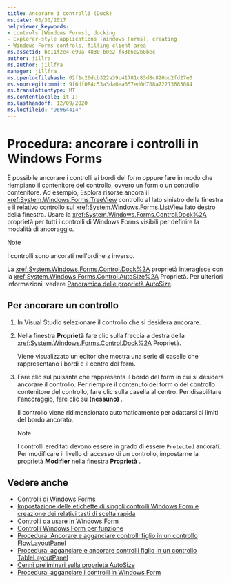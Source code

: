 ```yaml
---
title: Ancorare i controlli (Dock)
ms.date: 03/30/2017
helpviewer_keywords:
- controls [Windows Forms], docking
- Explorer-style applications [Windows Forms], creating
- Windows Forms controls, filling client area
ms.assetid: bc11f2e4-e90a-4830-b0e2-f43b6e2b8bec
author: jillre
ms.author: jillfra
manager: jillfra
ms.openlocfilehash: 02f1c26dcb322a39c41781c83d8c820bd2fd27e0
ms.sourcegitcommit: 9f6df084c53a3da0ea657ed0d708a72213683084
ms.translationtype: MT
ms.contentlocale: it-IT
ms.lasthandoff: 12/09/2020
ms.locfileid: "96964414"
---
```

# <a name="how-to-dock-controls-on-windows-forms"></a>Procedura: ancorare i controlli in Windows Forms

È possibile ancorare i controlli ai bordi del form oppure fare in modo che riempiano il contenitore del controllo, ovvero un form o un controllo contenitore. Ad esempio, Esplora risorse ancora il <xref:System.Windows.Forms.TreeView> controllo al lato sinistro della finestra e il relativo controllo sul <xref:System.Windows.Forms.ListView> lato destro della finestra. Usare la <xref:System.Windows.Forms.Control.Dock%2A> proprietà per tutti i controlli di Windows Forms visibili per definire la modalità di ancoraggio.

> [!NOTE]
> I controlli sono ancorati nell'ordine z inverso.

La <xref:System.Windows.Forms.Control.Dock%2A> proprietà interagisce con la <xref:System.Windows.Forms.Control.AutoSize%2A> Proprietà. Per ulteriori informazioni, vedere [Panoramica delle proprietà AutoSize](autosize-property-overview.md).

## <a name="to-dock-a-control"></a>Per ancorare un controllo

1. In Visual Studio selezionare il controllo che si desidera ancorare.

2. Nella finestra **Proprietà** fare clic sulla freccia a destra della <xref:System.Windows.Forms.Control.Dock%2A> Proprietà.

   Viene visualizzato un editor che mostra una serie di caselle che rappresentano i bordi e il centro del form.

3. Fare clic sul pulsante che rappresenta il bordo del form in cui si desidera ancorare il controllo. Per riempire il contenuto del form o del controllo contenitore del controllo, fare clic sulla casella al centro. Per disabilitare l'ancoraggio, fare clic su **(nessuno)** .

   Il controllo viene ridimensionato automaticamente per adattarsi ai limiti del bordo ancorato.

   > [!NOTE]
   > I controlli ereditati devono essere in grado di essere `Protected` ancorati. Per modificare il livello di accesso di un controllo, impostarne la proprietà **Modifier** nella finestra **Proprietà** .

## <a name="see-also"></a>Vedere anche

- [Controlli di Windows Forms](index.md)
- [Impostazione delle etichette di singoli controlli Windows Form e creazione dei relativi tasti di scelta rapida](labeling-individual-windows-forms-controls-and-providing-shortcuts-to-them.md)
- [Controlli da usare in Windows Form](controls-to-use-on-windows-forms.md)
- [Controlli Windows Form per funzione](windows-forms-controls-by-function.md)
- [Procedura: Ancorare e agganciare controlli figlio in un controllo FlowLayoutPanel](how-to-anchor-and-dock-child-controls-in-a-flowlayoutpanel-control.md)
- [Procedura: agganciare e ancorare controlli figlio in un controllo TableLayoutPanel](how-to-anchor-and-dock-child-controls-in-a-tablelayoutpanel-control.md)
- [Cenni preliminari sulla proprietà AutoSize](autosize-property-overview.md)
- [Procedura: agganciare i controlli in Windows Form](how-to-anchor-controls-on-windows-forms.md)
